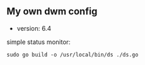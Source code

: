 ## My own dwm config

* version: 6.4

simple status monitor:

```
sudo go build -o /usr/local/bin/ds ./ds.go
```
